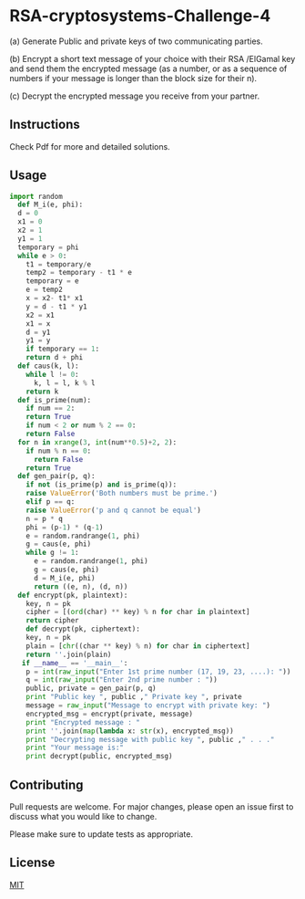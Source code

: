 # RSA-cryptosystems-Challenge-4
(a) Generate Public and private keys of two communicating parties.

(b) Encrypt a short text message of your choice with their RSA /ElGamal key and send
them the encrypted message (as a number, or as a sequence of numbers if your message
is longer than the block size for their n).

(c) Decrypt the encrypted message you receive from your partner.

## Instructions
Check Pdf for more and detailed solutions.

## Usage

```python
import random
  def M_i(e, phi):
  d = 0
  x1 = 0
  x2 = 1
  y1 = 1
  temporary = phi
  while e > 0:
    t1 = temporary/e
    temp2 = temporary - t1 * e
    temporary = e
    e = temp2
    x = x2- t1* x1
    y = d - t1 * y1
    x2 = x1
    x1 = x
    d = y1
    y1 = y
    if temporary == 1:
    return d + phi
  def caus(k, l):
    while l != 0:
      k, l = l, k % l
    return k
  def is_prime(num):
    if num == 2:
    return True
    if num < 2 or num % 2 == 0:
    return False
  for n in xrange(3, int(num**0.5)+2, 2):
    if num % n == 0:
      return False
    return True
  def gen_pair(p, q):
    if not (is_prime(p) and is_prime(q)):
    raise ValueError('Both numbers must be prime.')
    elif p == q:
    raise ValueError('p and q cannot be equal')
    n = p * q
    phi = (p-1) * (q-1)
    e = random.randrange(1, phi)
    g = caus(e, phi)
    while g != 1:
      e = random.randrange(1, phi)
      g = caus(e, phi)
      d = M_i(e, phi)
      return ((e, n), (d, n))
  def encrypt(pk, plaintext):
    key, n = pk
    cipher = [(ord(char) ** key) % n for char in plaintext]
    return cipher
    def decrypt(pk, ciphertext):
    key, n = pk
    plain = [chr((char ** key) % n) for char in ciphertext]
    return ''.join(plain)
   if __name__ == '__main__':
    p = int(raw_input("Enter 1st prime number (17, 19, 23, ....): "))
    q = int(raw_input("Enter 2nd prime number : "))
    public, private = gen_pair(p, q)
    print "Public key ", public ," Private key ", private
    message = raw_input("Message to encrypt with private key: ")
    encrypted_msg = encrypt(private, message)
    print "Encrypted message : "
    print ''.join(map(lambda x: str(x), encrypted_msg))
    print "Decrypting message with public key ", public ," . . ."
    print "Your message is:"
    print decrypt(public, encrypted_msg)
```

## Contributing
Pull requests are welcome. For major changes, please open an issue first to discuss what you would like to change.

Please make sure to update tests as appropriate.

## License
[MIT](https://choosealicense.com/licenses/mit/)
